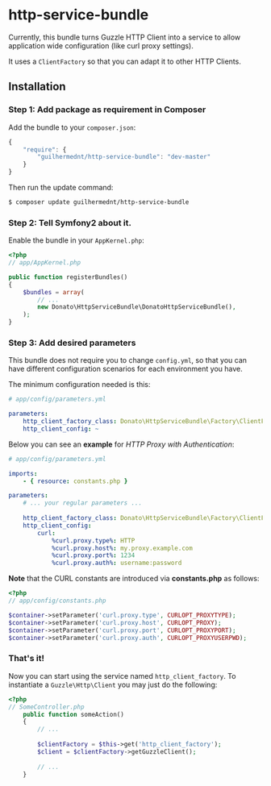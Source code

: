 http-service-bundle
===================

Currently, this bundle turns Guzzle HTTP Client into a service to allow application wide configuration (like curl proxy settings).

It uses a `ClientFactory` so that you can adapt it to other HTTP Clients.

## Installation

### Step 1: Add package as requirement in Composer

Add the bundle to your `composer.json`:

``` js
{
    "require": {
        "guilhermednt/http-service-bundle": "dev-master"
    }
}
```

Then run the update command:

``` bash
$ composer update guilhermednt/http-service-bundle
```

### Step 2: Tell Symfony2 about it.

Enable the bundle in your `AppKernel.php`:

``` php
<?php
// app/AppKernel.php

public function registerBundles()
{
    $bundles = array(
        // ...
        new Donato\HttpServiceBundle\DonatoHttpServiceBundle(),
    );
}
```

### Step 3: Add desired parameters

This bundle does not require you to change `config.yml`, so that you can have different configuration scenarios for each environment you have.

The minimum configuration needed is this:

``` yaml
# app/config/parameters.yml

parameters:
    http_client_factory_class: Donato\HttpServiceBundle\Factory\ClientFactory
    http_client_config: ~
```

Below you can see an **example** for *HTTP Proxy with Authentication*:

``` yaml
# app/config/parameters.yml

imports:
    - { resource: constants.php }

parameters:
    # ... your regular parameters ...
    
    http_client_factory_class: Donato\HttpServiceBundle\Factory\ClientFactory
    http_client_config:
        curl:
            %curl.proxy.type%: HTTP
            %curl.proxy.host%: my.proxy.example.com
            %curl.proxy.port%: 1234
            %curl.proxy.auth%: username:password
```

**Note** that the CURL constants are introduced via **constants.php** as follows:

``` php
<?php
// app/config/constants.php

$container->setParameter('curl.proxy.type', CURLOPT_PROXYTYPE);
$container->setParameter('curl.proxy.host', CURLOPT_PROXY);
$container->setParameter('curl.proxy.port', CURLOPT_PROXYPORT);
$container->setParameter('curl.proxy.auth', CURLOPT_PROXYUSERPWD);
```

### That's it!

Now you can start using the service named `http_client_factory`. To instantiate a `Guzzle\Http\Client` you may just do the following:

``` php
<?php
// SomeController.php
    public function someAction()
    {
        // ...
        
        $clientFactory = $this->get('http_client_factory');
        $client = $clientFactory->getGuzzleClient();
        
        // ...
    }
```

